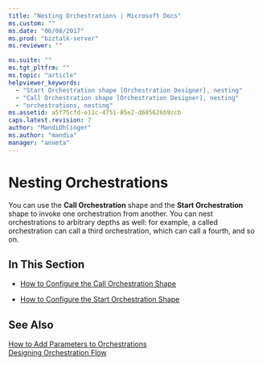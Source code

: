 ```yaml
---
title: "Nesting Orchestrations | Microsoft Docs"
ms.custom: ""
ms.date: "06/08/2017"
ms.prod: "biztalk-server"
ms.reviewer: ""

ms.suite: ""
ms.tgt_pltfrm: ""
ms.topic: "article"
helpviewer_keywords: 
  - "Start Orchestration shape [Orchestration Designer], nesting"
  - "Call Orchestration shape [Orchestration Designer], nesting"
  - "orchestrations, nesting"
ms.assetid: a5f75cfd-e11c-4751-85e2-d685626b9ccb
caps.latest.revision: 7
author: "MandiOhlinger"
ms.author: "mandia"
manager: "anneta"
---
```

# Nesting Orchestrations
You can use the **Call Orchestration** shape and the **Start Orchestration** shape to invoke one orchestration from another. You can nest orchestrations to arbitrary depths as well: for example, a called orchestration can call a third orchestration, which can call a fourth, and so on.  
  
## In This Section  
  
-   [How to Configure the Call Orchestration Shape](../core/how-to-configure-the-call-orchestration-shape.md)  
  
-   [How to Configure the Start Orchestration Shape](../core/how-to-configure-the-start-orchestration-shape.md)  
  
## See Also  
 [How to Add Parameters to Orchestrations](../core/how-to-add-parameters-to-orchestrations.md)   
 [Designing Orchestration Flow](../core/designing-orchestration-flow.md)